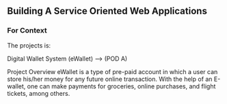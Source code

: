 ## Building A Service Oriented Web Applications

### For Context

The projects is:

Digital Wallet System (eWallet) --> (POD A)

Project Overview
eWallet is a type of pre-paid account in which a user can store his/her money for any future online transaction. With the help of an E-wallet, one can make payments for groceries, online purchases, and flight tickets, among others.
